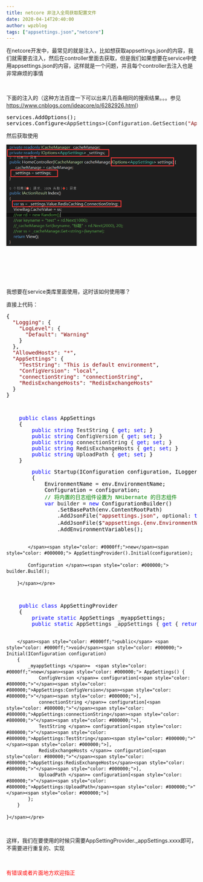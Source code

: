 ```yaml
---
title: netcore 非注入全局获取配置文件
date: 2020-04-14T20:40:00
author: wpzblog
tags: ["appsettings.json","netcore"]
---
```

<p>在netcore开发中，最常见的就是注入，比如想获取appsettings.json的内容，我们就需要去注入，然后在controller里面去获取，但是我们如果想要在service中使用appsettings.json的内容，这样就是一个问题，并且每个controller去注入也是非常麻烦的事情</p>
<p>&nbsp;</p>
<p>下面的注入的（这种方法百度一下可以出来几百条相同的搜索结果。。。参见<a href="https://www.cnblogs.com/ideacore/p/6282926.html">https://www.cnblogs.com/ideacore/p/6282926.html</a>）</p>
<div class="cnblogs_code">
<pre><span style="color: #000000;">services.AddOptions();
services.Configure</span>&lt;AppSettings&gt;(Configuration.GetSection(<span style="color: #800000;">"</span><span style="color: #800000;">AppSettings</span><span style="color: #800000;">"</span>));</pre>
</div>
<p>然后获取使用</p>
<p><img src="/cnblogs/12700974/789895-20200414202950686-1257092366.png" alt="" /></p>
<p>&nbsp;</p>
<p>&nbsp;</p>
<p>&nbsp;</p>
<p>我想要在service类库里面使用，这时该如何使用哪？</p>
<p>直接上代码：</p>
<div class="cnblogs_code">
<pre><span style="color: #000000;">{
  </span><span style="color: #800000;">"</span><span style="color: #800000;">Logging</span><span style="color: #800000;">"</span><span style="color: #000000;">: {
    </span><span style="color: #800000;">"</span><span style="color: #800000;">LogLevel</span><span style="color: #800000;">"</span><span style="color: #000000;">: {
      </span><span style="color: #800000;">"</span><span style="color: #800000;">Default</span><span style="color: #800000;">"</span>: <span style="color: #800000;">"</span><span style="color: #800000;">Warning</span><span style="color: #800000;">"</span><span style="color: #000000;">
    }
  },
  </span><span style="color: #800000;">"</span><span style="color: #800000;">AllowedHosts</span><span style="color: #800000;">"</span>: <span style="color: #800000;">"</span><span style="color: #800000;">*</span><span style="color: #800000;">"</span><span style="color: #000000;">,
  </span><span style="color: #800000;">"</span><span style="color: #800000;">AppSettings</span><span style="color: #800000;">"</span><span style="color: #000000;">: {
    </span><span style="color: #800000;">"</span><span style="color: #800000;">TestString</span><span style="color: #800000;">"</span>: <span style="color: #800000;">"</span><span style="color: #800000;">This is default environment</span><span style="color: #800000;">"</span><span style="color: #000000;">,
    </span><span style="color: #800000;">"</span><span style="color: #800000;">ConfigVersion</span><span style="color: #800000;">"</span>: <span style="color: #800000;">"</span><span style="color: #800000;">local</span><span style="color: #800000;">"</span><span style="color: #000000;">,
    </span><span style="color: #800000;">"</span><span style="color: #800000;">connectionString</span><span style="color: #800000;">"</span>: <span style="color: #800000;">"</span><span style="color: #800000;">connectionString</span><span style="color: #800000;">"</span><span style="color: #000000;">,
    </span><span style="color: #800000;">"</span><span style="color: #800000;">RedisExchangeHosts</span><span style="color: #800000;">"</span>: <span style="color: #800000;">"</span><span style="color: #800000;">RedisExchangeHosts</span><span style="color: #800000;">"</span><span style="color: #000000;">
  }
}</span></pre>
</div>
<p>&nbsp;</p>
<div class="cnblogs_code">
<pre>    <span style="color: #0000ff;">public</span> <span style="color: #0000ff;">class</span><span style="color: #000000;"> AppSettings
    {
        </span><span style="color: #0000ff;">public</span> <span style="color: #0000ff;">string</span> TestString { <span style="color: #0000ff;">get</span>; <span style="color: #0000ff;">set</span><span style="color: #000000;">; }
        </span><span style="color: #0000ff;">public</span> <span style="color: #0000ff;">string</span> ConfigVersion { <span style="color: #0000ff;">get</span>; <span style="color: #0000ff;">set</span><span style="color: #000000;">; }
        </span><span style="color: #0000ff;">public</span> <span style="color: #0000ff;">string</span> connectionString { <span style="color: #0000ff;">get</span>; <span style="color: #0000ff;">set</span><span style="color: #000000;">; }
        </span><span style="color: #0000ff;">public</span> <span style="color: #0000ff;">string</span> RedisExchangeHosts { <span style="color: #0000ff;">get</span>; <span style="color: #0000ff;">set</span><span style="color: #000000;">; }
        </span><span style="color: #0000ff;">public</span> <span style="color: #0000ff;">string</span> UploadPath { <span style="color: #0000ff;">get</span>; <span style="color: #0000ff;">set</span><span style="color: #000000;">; }
    }</span></pre>
</div>
<div class="cnblogs_code">
<pre>        <span style="color: #0000ff;">public</span><span style="color: #000000;"> Startup(IConfiguration configuration, ILoggerFactory factory, IHostingEnvironment env)
        {
            EnvironmentName </span>=<span style="color: #000000;"> env.EnvironmentName;
            Configuration </span>=<span style="color: #000000;"> configuration;
            </span><span style="color: #008000;">//</span><span style="color: #008000;"> 将内置的日志组件设置为 NHibernate 的日志组件</span>
            <span style="color: #0000ff;">var</span> builder = <span style="color: #0000ff;">new</span><span style="color: #000000;"> ConfigurationBuilder()
                .SetBasePath(env.ContentRootPath)
                .AddJsonFile(</span><span style="color: #800000;">"</span><span style="color: #800000;">appsettings.json</span><span style="color: #800000;">"</span>, optional: <span style="color: #0000ff;">true</span>, reloadOnChange: <span style="color: #0000ff;">true</span><span style="color: #000000;">)
                .AddJsonFile($</span><span style="color: #800000;">"</span><span style="color: #800000;">appsettings.{env.EnvironmentName}.json</span><span style="color: #800000;">"</span>, optional: <span style="color: #0000ff;">true</span>)<span style="color: #008000;">//</span><span style="color: #008000;">增加环境配置文件，新建项目默认有</span>
<span style="color: #000000;">                .AddEnvironmentVariables();

            </span><span style="color: #0000ff;">new</span><span style="color: #000000;"> AppSettingProvider().Initial(configuration);

            Configuration </span>=<span style="color: #000000;"> builder.Build();

        }</span></pre>
</div>
<div class="cnblogs_code">
<pre>    <span style="color: #0000ff;">public</span> <span style="color: #0000ff;">class</span><span style="color: #000000;"> AppSettingProvider
    {
        </span><span style="color: #0000ff;">private</span> <span style="color: #0000ff;">static</span><span style="color: #000000;"> AppSettings _myappSettings;
        </span><span style="color: #0000ff;">public</span> <span style="color: #0000ff;">static</span> AppSettings _appSettings { <span style="color: #0000ff;">get</span> { <span style="color: #0000ff;">return</span><span style="color: #000000;"> _myappSettings; } }

        </span><span style="color: #0000ff;">public</span> <span style="color: #0000ff;">void</span><span style="color: #000000;"> Initial(IConfiguration configuration)
        {
            _myappSettings </span>=  <span style="color: #0000ff;">new</span><span style="color: #000000;"> AppSettings() {
                ConfigVersion </span>= configuration[<span style="color: #800000;">"</span><span style="color: #800000;">AppSettings:ConfigVersion</span><span style="color: #800000;">"</span><span style="color: #000000;">],
                connectionString </span>= configuration[<span style="color: #800000;">"</span><span style="color: #800000;">AppSettings:connectionString</span><span style="color: #800000;">"</span><span style="color: #000000;">],
                TestString </span>= configuration[<span style="color: #800000;">"</span><span style="color: #800000;">AppSettings:TestString</span><span style="color: #800000;">"</span><span style="color: #000000;">],
                RedisExchangeHosts </span>= configuration[<span style="color: #800000;">"</span><span style="color: #800000;">AppSettings:RedisExchangeHosts</span><span style="color: #800000;">"</span><span style="color: #000000;">],
                UploadPath </span>= configuration[<span style="color: #800000;">"</span><span style="color: #800000;">AppSettings:UploadPath</span><span style="color: #800000;">"</span><span style="color: #000000;">]
            };
        }

    }</span></pre>
</div>
<p>这样，我们在要使用的时候只需要AppSettingProvider._appSettings.xxxx即可，不需要进行重复的、实现</p>
<p>&nbsp;</p>
<p><span style="color: #ff0000;">有错误或者片面地方欢迎指正</span></p>